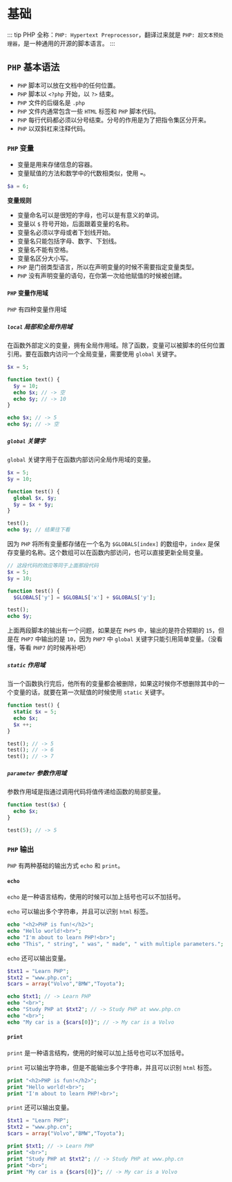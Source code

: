 # 基础
::: tip
PHP 全称：`PHP: Hypertext Preprocessor`，翻译过来就是 `PHP: 超文本预处理器`，是一种通用的开源的脚本语言。
:::

## `PHP` 基本语法
- `PHP` 脚本可以放在文档中的任何位置。
- `PHP` 脚本以 `<?php` 开始，以 `?>` 结束。
- `PHP` 文件的后缀名是 `.php`
- `PHP` 文件内通常包含一些 `HTML` 标签和 `PHP` 脚本代码。
- `PHP` 每行代码都必须以分号结束。分号的作用是为了把指令集区分开来。
- `PHP` 以双斜杠来注释代码。

### `PHP` 变量
- 变量是用来存储信息的容器。
- 变量赋值的方法和数学中的代数相类似，使用 `=`。
``` php
$a = 6;
```

**变量规则**
- 变量命名可以是很短的字母，也可以是有意义的单词。
- 变量以 `$` 符号开始，后面跟着变量的名称。
- 变量名必须以字母或者下划线开始。
- 变量名只能包括字母、数字、下划线。
- 变量名不能有空格。
- 变量名区分大小写。
- `PHP` 是门弱类型语言，所以在声明变量的时候不需要指定变量类型。
- `PHP` 没有声明变量的语句，在你第一次给他赋值的时候被创建。

#### `PHP` 变量作用域
`PHP` 有四种变量作用域

##### `local` 局部和全局作用域
在函数外部定义的变量，拥有全局作用域。除了函数，变量可以被脚本的任何位置引用。要在函数内访问一个全局变量，需要使用 `global` 关键字。
``` php
$x = 5;

function text() {
  $y = 10;
  echo $x; // -> 空
  echo $y; // -> 10
}

echo $x; // -> 5
echo $y; // -> 空
```

##### `global` 关键字
`global` 关键字用于在函数内部访问全局作用域的变量。
``` php
$x = 5;
$y = 10;

function test() {
  global $x, $y;
  $y = $x + $y;
}

test();
echo $y; // 结果往下看
```
因为 `PHP` 将所有变量都存储在一个名为 `$GLOBALS[index]` 的数组中，`index` 是保存变量的名称。这个数组可以在函数内部访问，也可以直接更新全局变量。
``` php
// 这段代码的效应等同于上面那段代码
$x = 5;
$y = 10;

function test() {
  $GLOBALS['y'] = $GLOBALS['x'] + $GLOBALS['y'];

test();
echo $y;
```
上面两段脚本的输出有一个问题，如果是在 `PHP5` 中，输出的是符合预期的 `15`，但是在 `PHP7` 中输出的是 `10`，因为 `PHP7` 中 `global` 关键字只能引用简单变量。（没看懂，等看 `PHP7` 的时候再补吧）

##### `static` 作用域
当一个函数执行完后，他所有的变量都会被删除，如果这时候你不想删除其中的一个变量的话，就要在第一次赋值的时候使用 `static` 关键字。
``` php
function test() {
  static $x = 5;
  echo $x;
  $x ++;
}

test(); // -> 5
test(); // -> 6
test(); // -> 7
```

##### `parameter` 参数作用域
参数作用域是指通过调用代码将值传递给函数的局部变量。
``` php
function test($x) {
  echo $x;
}

test(5); // -> 5
```

### `PHP` 输出
`PHP` 有两种基础的输出方式 `echo` 和 `print`。

#### `echo`
`echo` 是一种语言结构，使用的时候可以加上括号也可以不加括号。

`echo` 可以输出多个字符串，并且可以识别 `html` 标签。
``` php
echo "<h2>PHP is fun!</h2>";
echo "Hello world!<br>";
echo "I'm about to learn PHP!<br>";
echo "This", " string", " was", " made", " with multiple parameters.";
```
`echo` 还可以输出变量。
``` php
$txt1 = "Learn PHP";
$txt2 = "www.php.cn";
$cars = array("Volvo","BMW","Toyota");

echo $txt1; // -> Learn PHP
echo "<br>";
echo "Study PHP at $txt2"; // -> Study PHP at www.php.cn
echo "<br>";
echo "My car is a {$cars[0]}"; // -> My car is a Volvo
```

#### `print`
`print` 是一种语言结构，使用的时候可以加上括号也可以不加括号。

`print` 可以输出字符串，但是不能输出多个字符串，并且可以识别 `html` 标签。
``` php
print "<h2>PHP is fun!</h2>";
print "Hello world!<br>";
print "I'm about to learn PHP!<br>";
```
`print` 还可以输出变量。
``` php
$txt1 = "Learn PHP";
$txt2 = "www.php.cn";
$cars = array("Volvo","BMW","Toyota");

print $txt1; // -> Learn PHP
print "<br>";
print "Study PHP at $txt2"; // -> Study PHP at www.php.cn
print "<br>";
print "My car is a {$cars[0]}"; // -> My car is a Volvo
```